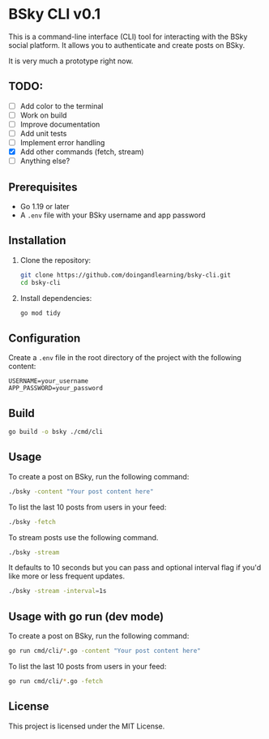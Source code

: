 # BSky CLI v0.1

This is a command-line interface (CLI) tool for interacting with the BSky social platform. It allows you to authenticate and create posts on BSky.

It is very much a prototype right now.

## TODO:

- [ ] Add color to the terminal
- [ ] Work on build
- [ ] Improve documentation
- [ ] Add unit tests
- [ ] Implement error handling
- [x] Add other commands (fetch, stream)
- [ ] Anything else?

## Prerequisites

- Go 1.19 or later
- A `.env` file with your BSky username and app password

## Installation

1. Clone the repository:

   ```sh
   git clone https://github.com/doingandlearning/bsky-cli.git
   cd bsky-cli
   ```

2. Install dependencies:
   ```sh
   go mod tidy
   ```

## Configuration

Create a `.env` file in the root directory of the project with the following content:

```
USERNAME=your_username
APP_PASSWORD=your_password
```

## Build 

```sh
go build -o bsky ./cmd/cli
```

## Usage 

To create a post on BSky, run the following command:

```sh
./bsky -content "Your post content here"
```

To list the last 10 posts from users in your feed:

```sh
./bsky -fetch
```

To stream posts use the following command.

```sh
./bsky -stream
```

It defaults to 10 seconds but you can pass and optional interval flag if you'd like more or less frequent updates.

```sh
./bsky -stream -interval=1s
```

## Usage with go run (dev mode)

To create a post on BSky, run the following command:

```sh
go run cmd/cli/*.go -content "Your post content here"
```

To list the last 10 posts from users in your feed:

```sh
go run cmd/cli/*.go -fetch
```

## License

This project is licensed under the MIT License.
